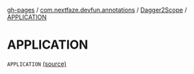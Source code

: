 [gh-pages](../../index.md) / [com.nextfaze.devfun.annotations](../index.md) / [Dagger2Scope](index.md) / [APPLICATION](./-a-p-p-l-i-c-a-t-i-o-n.md)

# APPLICATION

`APPLICATION` [(source)](https://github.com/NextFaze/dev-fun/tree/master/devfun-annotations/src/main/java/com/nextfaze/devfun/annotations/Dagger2.kt#L22)